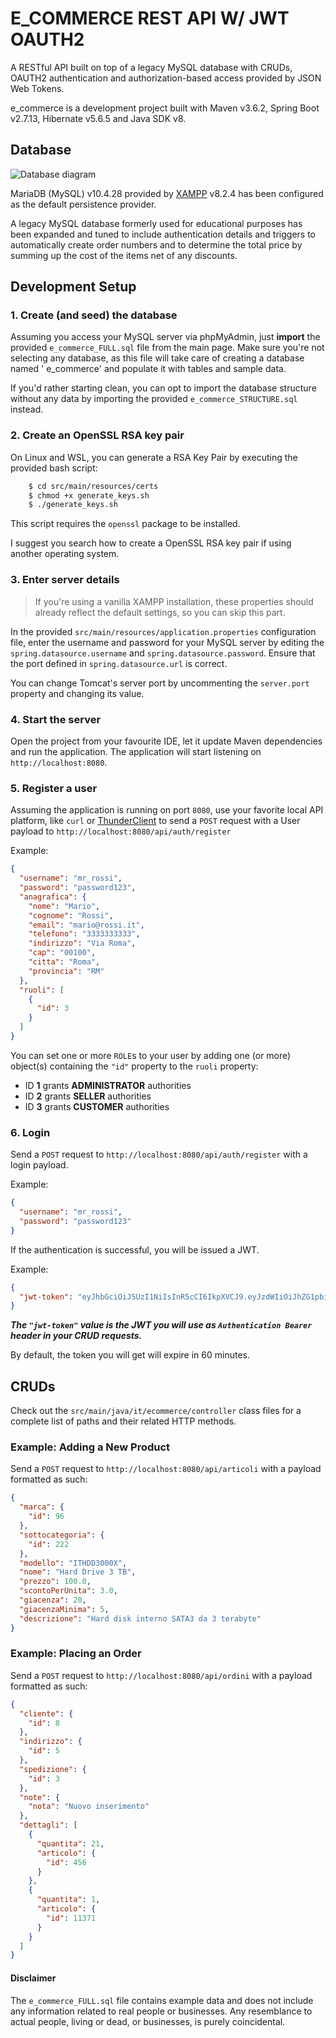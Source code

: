 # E_COMMERCE REST API W/ JWT OAUTH2

A RESTful API built on top of a legacy MySQL database with CRUDs, OAUTH2 authentication and authorization-based access
provided by JSON Web Tokens.

e_commerce is a development project built with Maven v3.6.2, Spring Boot v2.7.13, Hibernate v5.6.5 and Java SDK v8.

## Database

![Database diagram](https://i.ibb.co/RPtCTZt/e-commerce.png "Database diagram")

MariaDB (MySQL) v10.4.28 provided by [XAMPP](https://www.apachefriends.org/index.html) v8.2.4 has been configured as the
default persistence provider.

A legacy MySQL database formerly used for educational purposes has been expanded and tuned to include authentication
details and triggers to automatically create order numbers and to determine the total price by summing up the cost of
the items net of any discounts.

## Development Setup

### 1. Create (and seed) the database

Assuming you access your MySQL server via phpMyAdmin, just **import** the provided `e_commerce_FULL.sql` file from the
main page. Make sure you're not selecting any database, as this file will take care of creating a database named '
e_commerce' and populate it with tables and sample data.

If you'd rather starting clean, you can opt to import the database structure without any data by importing the
provided `e_commerce_STRUCTURE.sql` instead.

### 2. Create an OpenSSL RSA key pair

On Linux and WSL, you can generate a RSA Key Pair by executing the provided bash script:

```bash
    $ cd src/main/resources/certs
    $ chmod +x generate_keys.sh
    $ ./generate_keys.sh
```

This script requires the `openssl` package to be installed.

I suggest you search how to create a OpenSSL RSA key pair if using another operating system.

### 3. Enter server details

> If you're using a vanilla XAMPP installation, these properties should already reflect the default settings, so you can
> skip this part.

In the provided `src/main/resources/application.properties` configuration file, enter the username and password for your
MySQL server by editing the `spring.datasource.username` and `spring.datasource.password`. Ensure that the port defined
in `spring.datasource.url` is correct.

You can change Tomcat's server port by uncommenting the `server.port` property and changing its value.

### 4. Start the server

Open the project from your favourite IDE, let it update Maven dependencies and run the application. The application will
start listening on `http://localhost:8080`.

### 5. Register a user

Assuming the application is running on port `8080`, use your favorite local API platform, like `curl`
or  [ThunderClient](https://www.thunderclient.com/) to send a `POST` request with a User payload
to `http://localhost:8080/api/auth/register`

Example:

```json
{
  "username": "mr_rossi",
  "password": "password123",
  "anagrafica": {
    "nome": "Mario",
    "cognome": "Rossi",
    "email": "mario@rossi.it",
    "telefono": "3333333333",
    "indirizzo": "Via Roma",
    "cap": "00100",
    "citta": "Roma",
    "provincia": "RM"
  },
  "ruoli": [
    {
      "id": 3
    }
  ]
}
```

You can set one or more `ROLE`s to your user by adding one (or more) object(s) containing the `"id"` property to
the `ruoli` property:

- ID **1** grants **ADMINISTRATOR** authorities
- ID **2** grants **SELLER** authorities
- ID **3** grants **CUSTOMER** authorities

### 6. Login

Send a `POST` request to `http://localhost:8080/api/auth/register` with a login payload.

Example:

```json
{
  "username": "mr_rossi",
  "password": "password123"
}
```

If the authentication is successful, you will be issued a JWT.

Example:

```json
{
  "jwt-token": "eyJhbGciOiJSUzI1NiIsInR5cCI6IkpXVCJ9.eyJzdWIiOiJhZG1pbiIsImlzcyI6ImVjb21tZXJjZSIsImlhdCI6MTY5MDgzNzE5OSwiZXhwIjoxNjkwODQwNzk5LCJyb2xlcyI6WyJBTU1JTklTVFJBVE9SRSIsIlZFTkRJVE9SRSJdLCJhdWQiOiJlY29tbWVyY2UifQ.v8PZDtXEK7c5Lg-Vroy0MP_57gLhI-USCIjEiWHIvcjAGDlRaPniaDaKME7uBbV46DBXlnYYtA_B7LnQWrwWnvzpstZe49IjFQU-yn441oZkCm9aQ3K9TaqEIUDnqzW_6YQKkX6UwrpH18Yg7D96YRZgD2WQIRtsLaYwjLZCSGpUstp6iNgAiRMtdrWVF5Uo_KtC6TIBn7etnmYeHn2x0PS1Op0uqSaUkJtbhmFfj2XoHObJMIOw26PR5gpISXJUHEoYN8aPgJ2lqZTG0O-8Yy6W0hhBb0c3xuia0up9VaNXKK-ZpfZo_GHY3Ym2pufqoa3RNZRJxXXDFlBDbftGRQ"
}
```

***The `"jwt-token"` value is the JWT you will use as `Authentication Bearer` header in your CRUD requests.***

By default, the token you will get will expire in 60 minutes.

## CRUDs

Check out the `src/main/java/it/ecommerce/controller` class files for a complete list of paths and their related HTTP
methods.

### Example: Adding a New Product

Send a `POST` request to `http://localhost:8080/api/articoli` with a payload formatted as such:

```json
{
  "marca": {
    "id": 96
  },
  "sottocategoria": {
    "id": 222
  },
  "modello": "ITHDD3000X",
  "nome": "Hard Drive 3 TB",
  "prezzo": 100.0,
  "scontoPerUnita": 3.0,
  "giacenza": 20,
  "giacenzaMinima": 5,
  "descrizione": "Hard disk interno SATA3 da 3 terabyte"
}
```

### Example: Placing an Order

Send a `POST` request to `http://localhost:8080/api/ordini` with a payload formatted as such:

```json
{
  "cliente": {
    "id": 8
  },
  "indirizzo": {
    "id": 5
  },
  "spedizione": {
    "id": 3
  },
  "note": {
    "nota": "Nuovo inserimento"
  },
  "dettagli": [
    {
      "quantita": 21,
      "articolo": {
        "id": 456
      }
    },
    {
      "quantita": 1,
      "articolo": {
        "id": 11371
      }
    }
  ]
}
```

#### Disclaimer

The `e_commerce_FULL.sql` file contains example data and does not include any information related to real people or
businesses. Any resemblance to actual people, living or dead, or businesses, is purely coincidental.
